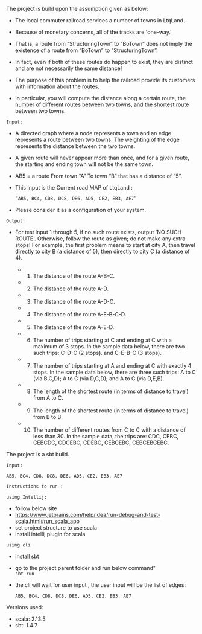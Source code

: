 The project is build upon the assumption given as below:

* The local commuter railroad services a number of towns in LtqLand.

*   Because of monetary concerns, all of the tracks are 'one-way.'

* That is, a route from “StructuringTown” to “BoTown” does not imply the existence of a route from “BoTown” to “StructuringTown”.

* In fact, even if both of these routes do happen to exist, they are distinct and are not necessarily the same distance!

* The purpose of this problem is to help the railroad provide its customers with information about the routes.

* In particular, you will compute the distance along a certain route, the number of different routes between two towns, and the shortest route between two towns.

`Input:`

*   A directed graph where a node represents a town and an edge represents a route between two towns. The weighting of the edge represents the distance between the two towns.

*   A given route will never appear more than once, and for a given route, the starting and ending town will not be the same town.

*   AB5 = a route From town “A” To  town “B” that has a distance of “5”.

*   This Input is the Current road MAP of  LtqLand :
    
     `“AB5, BC4, CD8, DC8, DE6, AD5, CE2, EB3, AE7”`

*   Please consider it as a configuration of your system.


`Output:`

* For test input 1 through 5, if no such route exists, output 'NO SUCH ROUTE'. Otherwise, follow the route as given; do not make any extra stops! For example, the first problem means to start at city A, then travel directly to city B (a distance of 5), then directly to city C (a distance of 4).


    * 1. The distance of the route A-B-C.

    * 2. The distance of the route A-D.

    * 3. The distance of the route A-D-C.

    * 4. The distance of the route A-E-B-C-D.

    * 5. The distance of the route A-E-D.

    * 6. The number of trips starting at C and ending at C with a maximum of 3 stops. In the sample data below, there are two such trips: C-D-C (2 stops). and C-E-B-C (3 stops).

    * 7. The number of trips starting at A and ending at C with exactly 4 stops. In the sample data below, there are three such trips: A to C (via B,C,D); A to C (via D,C,D); and A to C (via D,E,B).

    * 8. The length of the shortest route (in terms of distance to travel) from A to C.

    * 9. The length of the shortest route (in terms of distance to travel) from B to B.

    * 10. The number of different routes from C to C with a distance of less than 30. In the sample data, the trips are: CDC, CEBC, CEBCDC, CDCEBC, CDEBC, CEBCEBC, CEBCEBCEBC.
    

The project is a sbt build.

`Input:`

`AB5, BC4, CD8, DC8, DE6, AD5, CE2, EB3, AE7`

`Instructions to run :`

`using Intellij:`
*   follow below site
*   https://www.jetbrains.com/help/idea/run-debug-and-test-scala.html#run_scala_app
*   set project structure to use scala
*   install intellij plugin for scala

`using cli`
*   install sbt
*   go to the project parent folder and run below command"  
    `sbt run`
*   the cli will wait for user input , the user input will be the list of edges:
    
    `AB5, BC4, CD8, DC8, DE6, AD5, CE2, EB3, AE7`

Versions used:
*   scala: 2.13.5
*   sbt: 1.4.7
